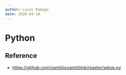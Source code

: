 ```yaml
---
author: Lucas Ramage
date: 2020-04-10
---
```


# Python

## Reference

- https://github.com/yaml/pyyaml/blob/master/setup.py
